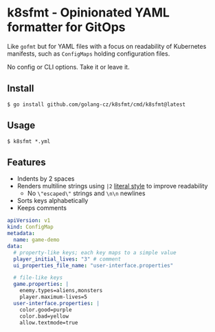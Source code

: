 # k8sfmt - Opinionated YAML formatter for GitOps

Like `gofmt` but for YAML files with a focus on readability of Kubernetes manifests, such as `ConfigMaps` holding configuration files.

No config or CLI options. Take it or leave it.

## Install

```
$ go install github.com/golang-cz/k8sfmt/cmd/k8sfmt@latest
```

## Usage

```
$ k8sfmt *.yml
```

## Features

- Indents by 2 spaces
- Renders multiline strings using `|2` [literal style](https://yaml.org/spec/1.2.2/#literal-style) to improve readability
    - No `\"escaped\"` strings and `\n\n` newlines
- Sorts keys alphabetically
- Keeps comments

```yaml
apiVersion: v1
kind: ConfigMap
metadata:
  name: game-demo
data:
  # property-like keys; each key maps to a simple value
  player_initial_lives: "3" # comment
  ui_properties_file_name: "user-interface.properties"

  # file-like keys
  game.properties: |
    enemy.types=aliens,monsters
    player.maximum-lives=5    
  user-interface.properties: |
    color.good=purple
    color.bad=yellow
    allow.textmode=true
```
